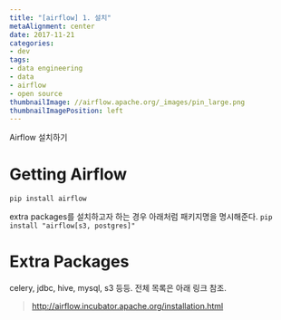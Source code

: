 ```yaml
---
title: "[airflow] 1. 설치"
metaAlignment: center
date: 2017-11-21
categories:
- dev
tags:
- data engineering
- data
- airflow
- open source
thumbnailImage: //airflow.apache.org/_images/pin_large.png
thumbnailImagePosition: left
---
```


<!--more-->

Airflow 설치하기

<!--toc-->

# Getting Airflow

`pip install airflow`

extra packages를 설치하고자 하는 경우 아래처럼 패키지명을 명시해준다.
`pip install "airflow[s3, postgres]"`


# Extra Packages

celery, jdbc, hive, mysql, s3 등등.
전체 목록은 아래 링크 참조.

> http://airflow.incubator.apache.org/installation.html